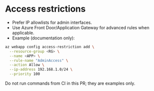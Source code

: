 # Access restrictions

- Prefer IP allowlists for admin interfaces.
- Use Azure Front Door/Application Gateway for advanced rules when applicable.
- Example (documentation only):

```bash
az webapp config access-restriction add \
  --resource-group <RG> \
  --name <APP> \
  --rule-name "AdminAccess" \
  --action Allow \
  --ip-address 192.168.1.0/24 \
  --priority 100
```

Do not run commands from CI in this PR; they are examples only.